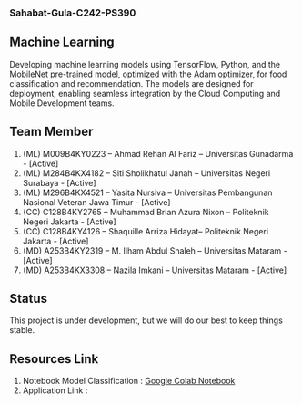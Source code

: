 ### Sahabat-Gula-C242-PS390

## Machine Learning
Developing machine learning models using TensorFlow, Python, and the MobileNet pre-trained model, optimized with the Adam optimizer, for food classification and recommendation. The models are designed for deployment, enabling seamless integration by the Cloud Computing and Mobile Development teams.

## Team Member
1. (ML) M009B4KY0223 – Ahmad Rehan Al Fariz – Universitas Gunadarma - [Active]
2. (ML) M284B4KX4182 – Siti Sholikhatul Janah – Universitas Negeri Surabaya - [Active]
3. (ML) M296B4KX4521 – Yasita Nursiva – Universitas Pembangunan Nasional Veteran Jawa Timur - [Active]
4. (CC) C128B4KY2765 – Muhammad Brian Azura Nixon – Politeknik Negeri Jakarta - [Active]
5. (CC) C128B4KY4126 – Shaquille Arriza Hidayat– Politeknik Negeri Jakarta - [Active]
6. (MD) A253B4KY2319 – M. Ilham Abdul Shaleh – Universitas Mataram - [Active]
7. (MD) A253B4KX3308 – Nazila Imkani – Universitas Mataram - [Active]
   
## Status

This project is under development, but we will do our best to keep things stable.

## Resources Link
1. Notebook Model Classification : [Google Colab Notebook](https://colab.research.google.com/drive/1tibtrPCYOzrHqhEJEZP4o0p3diOEQfRW?usp=sharing)
2. Application Link :

